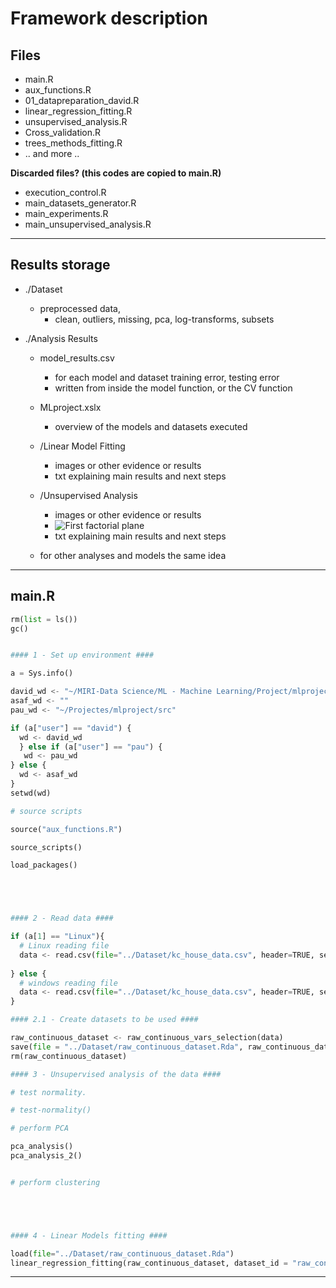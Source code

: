 
# Framework description


## Files
* main.R
* aux_functions.R
* 01_datapreparation_david.R
* linear_regression_fitting.R
* unsupervised_analysis.R
* Cross_validation.R
* trees_methods_fitting.R
* .. and more ..

**Discarded files? (this codes are copied to main.R)**

* execution_control.R
* main_datasets_generator.R
* main_experiments.R
* main_unsupervised_analysis.R

---

## Results storage

*	./Dataset
	*	preprocessed data,
		*	clean, outliers, missing, pca, log-transforms, subsets

*	./Analysis Results
	*	model_results.csv
		*	for each model and dataset training error, testing error
		*	written from inside the model function, or the CV function

	*   MLproject.xslx
		* overview of the models and datasets executed

	*	/Linear Model Fitting
		*	images or other evidence or results
		*	txt explaining main results and next steps

	*	/Unsupervised Analysis
		*	images or other evidence or results
		*   ![First factorial plane](https://bitbucket.org/upcfib18/mlproject/raw/0f4fc5f6752c985366a8d7f71a3c39e447bfd18d/Analysis%20Results/Unsupervised%20Analysis/PCA_variables_projection_first_factorial_plane.jpeg)
		*	txt explaining main results and next steps

	* 	for other analyses and models the same idea

---

## main.R
```python
rm(list = ls())
gc()


#### 1 - Set up environment ####

a = Sys.info()

david_wd <- "~/MIRI-Data Science/ML - Machine Learning/Project/mlproject/src"
asaf_wd <- ""
pau_wd <- "~/Projectes/mlproject/src"

if (a["user"] == "david") {
  wd <- david_wd
  } else if (a["user"] == "pau") {
   wd <- pau_wd
} else {
  wd <- asaf_wd
}
setwd(wd)

# source scripts

source("aux_functions.R")

source_scripts()

load_packages()





#### 2 - Read data ####

if (a[1] == "Linux"){
  # Linux reading file
  data <- read.csv(file="../Dataset/kc_house_data.csv", header=TRUE, sep=",")
  
} else {
  # windows reading file
  data <- read.csv(file="../Dataset/kc_house_data.csv", header=TRUE, sep=",")
}

#### 2.1 - Create datasets to be used ####

raw_continuous_dataset <- raw_continuous_vars_selection(data)
save(file = "../Dataset/raw_continuous_dataset.Rda", raw_continuous_dataset)
rm(raw_continuous_dataset)

#### 3 - Unsupervised analysis of the data ####

# test normality. 

# test-normality()

# perform PCA

pca_analysis()
pca_analysis_2()


# perform clustering





#### 4 - Linear Models fitting ####

load(file="../Dataset/raw_continuous_dataset.Rda")
linear_regression_fitting(raw_continuous_dataset, dataset_id = "raw_continuous_vars")


```


---

